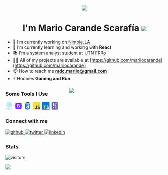 <div align="center">
<img src="https://user-images.githubusercontent.com/42115530/92640221-9728ca00-f2fa-11ea-8994-c72b26e937de.gif" align="center"/>
</div>

<h1 align="center">I'm Mario Carande Scarafía
    <img width="100px" src="https://i.pinimg.com/originals/6e/a5/fd/6ea5fd598477f4eb62253fc3004039ca.gif" />
</h1>  


- 🔭 I’m currently working on [Nimble.LA](https://nimble.la)
- 🌱 I’m currently learning and working with **React**
- 📚 I'm a system analyst student at [UTN FRRo](https://www.frro.utn.edu.ar/)
- 👨‍💻 All of my projects are available at [https://github.com/mariiocarande](https://github.com/mariiocarande)
- 📫 How to reach me **mdc.mariio@gmail.com**
- ⚡ Hoobies **Gaming and Run**

<div align="right">
    <img align="right" width="300px" src="https://media.giphy.com/media/9X25de3SwaZqg/giphy.gif" />
</div>


### Some Tools I Use
<p align="left">
    <img src="https://raw.githubusercontent.com/devicons/devicon/master/icons/react/react-original-wordmark.svg" alt="react" width="25" height="25" />
    <img src="https://raw.githubusercontent.com/devicons/devicon/master/icons/bootstrap/bootstrap-plain.svg" alt="bootstrap" width="25" height="25" />
    <img src="https://raw.githubusercontent.com/devicons/devicon/master/icons/css3/css3-original-wordmark.svg" alt="css3" width="25" height="25" />
    <img src="https://raw.githubusercontent.com/devicons/devicon/master/icons/javascript/javascript-original.svg" alt="javascript" width="25" height="25" />
    <img src="https://raw.githubusercontent.com/devicons/devicon/master/icons/typescript/typescript-original.svg" alt="typescript" width="25" height="25" />
    <img src="https://raw.githubusercontent.com/devicons/devicon/master/icons/heroku/heroku-plain.svg" alt="heroku" width="25" height="25" />
</p>

### Connect with me
<div align="left">
  <a href="https://github.com/mariiocarande" target="_blank">
  <img src=https://img.shields.io/badge/github-%2324292e.svg?&style=for-the-badge&logo=github&logoColor=white alt=github style="margin-bottom: 5px;" />
  </a>
  <a href="https://twitter.com/marionetta_07" target="_blank">
  <img src=https://img.shields.io/badge/twitter-%2300acee.svg?&style=for-the-badge&logo=twitter&logoColor=white alt=twitter style="margin-bottom: 5px;" />
  </a>
  <a href="https://www.linkedin.com/in/mario-carande-scaraf%C3%ADa-b251b115a/" target="_blank">
  <img src=https://img.shields.io/badge/linkedin-%231E77B5.svg?&style=for-the-badge&logo=linkedin&logoColor=white alt=linkedin style="margin-bottom: 5px;" />
  </a>
</div>

### Stats
<div align="left">
    <p>
    <img src="https://visitor-badge.glitch.me/badge?page_id=mariiocarande.mariiocarande" alt="visitors">
    </p>
    <p>
    <img align="left" src="https://github-readme-stats.vercel.app/api?username=mariiocarande&theme=dark&show_icons=true">
    </p>
</div>